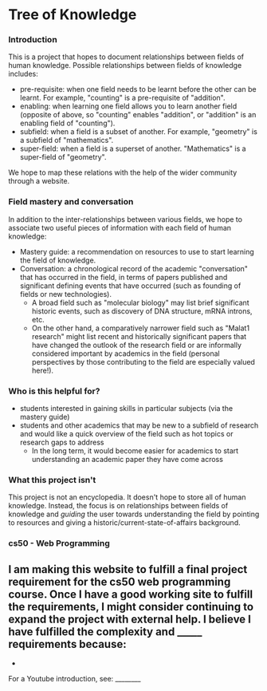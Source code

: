 # Tree of Knowledge

### Introduction
This is a project that hopes to document relationships between fields of human knowledge. Possible relationships
between fields of knowledge includes:

- pre-requisite: when one field needs to be learnt before the other can be learnt. For example, "counting" is a
 pre-requisite of "addition".
- enabling: when learning one field allows you to learn another field (opposite of above, so "counting" enables
 "addition", or "addition" is an enabling field of "counting").
- subfield: when a field is a subset of another. For example, "geometry" is a subfield of "mathematics".
- super-field: when a field is a superset of another. "Mathematics" is a super-field of "geometry".

We hope to map these relations with the help of the wider community through a website.

### Field mastery and conversation
In addition to the inter-relationships between various fields, we hope to associate two useful pieces of information
with each field of human knowledge:
- Mastery guide: a recommendation on resources to use to start learning the field of knowledge.
- Conversation: a chronological record of the academic "conversation" that has occurred in the field, in terms of papers
 published and significant defining events that have occurred (such as founding of fields or new technologies).
    - A broad field such as "molecular biology" may list brief significant historic events, such as discovery of DNA
     structure, mRNA introns, etc.
     - On the other hand, a comparatively narrower field such as "Malat1 research" might list recent and historically
      significant papers that have changed the outlook of the research field or are informally considered important by
       academics in the field (personal perspectives by those contributing to the field are especially valued here!).

### Who is this helpful for?
- students interested in gaining skills in particular subjects (via the mastery guide)
- students and other academics that may be new to a subfield of research and would like a quick overview of the field
such as hot topics or research gaps to address
    - In the long term, it would become easier for academics to start understanding an academic paper they have come across


### What this project isn't
This project is not an encyclopedia. It doesn't hope to store all of human knowledge. Instead, the focus is on
 relationships between fields of knowledge and _guiding_ the user towards understanding the field by pointing to
  resources and giving a historic/current-state-of-affairs background.
  
  
### cs50 - Web Programming
I am making this website to fulfill a final project requirement for the cs50 web programming course.
 Once I have a good working site to fulfill the requirements, I might consider continuing to expand the project with
  external help. I believe I have fulfilled the complexity and _____ requirements because: 
  - 
  - 
  
For a Youtube introduction, see: ________

